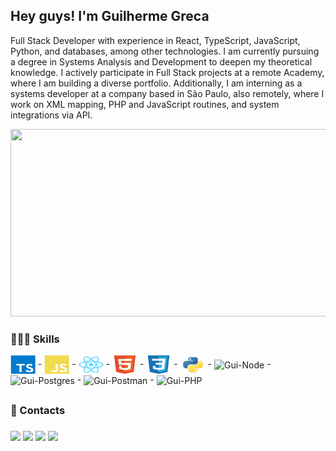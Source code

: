 ## Hey guys! I'm Guilherme Greca

<p>
Full Stack Developer with experience in React, TypeScript, JavaScript, Python, and databases, among other technologies. I am currently pursuing a degree in Systems Analysis and Development to deepen my theoretical knowledge. I actively participate in Full Stack projects at a remote Academy, where I am building a diverse portfolio. Additionally, I am interning as a systems developer at a company based in São Paulo, also remotely, where I work on XML mapping, PHP and JavaScript routines, and system integrations via API.
</p>

<p align="left">
  <img src="https://user-images.githubusercontent.com/74038190/225813708-98b745f2-7d22-48cf-9150-083f1b00d6c9.gif" width="700" height="300">
</p>

<div style="display: inline_block">
  <h3>👨🏼‍💻 Skills</h3>
  <img align="center" alt="Gui-Ts" height="30" width="40" src="https://raw.githubusercontent.com/devicons/devicon/master/icons/typescript/typescript-plain.svg"> - 
  <img align="center" alt="Gui-Js" height="30" width="40" src="https://raw.githubusercontent.com/devicons/devicon/master/icons/javascript/javascript-plain.svg"> - 
  <img align="center" alt="Gui-React" height="30" width="40" src="https://raw.githubusercontent.com/devicons/devicon/master/icons/react/react-original.svg"> - 
  <img align="center" alt="Gui-HTML" height="30" width="40" src="https://raw.githubusercontent.com/devicons/devicon/master/icons/html5/html5-original.svg"> - 
  <img align="center" alt="Gui-CSS" height="30" width="40" src="https://raw.githubusercontent.com/devicons/devicon/master/icons/css3/css3-original.svg"> - 
  <img align="center" alt="Gui-Python" height="30" width="40" src="https://raw.githubusercontent.com/devicons/devicon/master/icons/python/python-original.svg"> - 
  <img align="center" alt="Gui-Node" height="40" width="50" src="https://cdn.jsdelivr.net/gh/devicons/devicon/icons/nodejs/nodejs-original.svg" /> - 
  <img align="center" alt="Gui-Postgres" height="50" width="60" src="https://cdn.jsdelivr.net/gh/devicons/devicon/icons/postgresql/postgresql-plain-wordmark.svg" /> - 
  <img align="center" alt="Gui-Postman" height="50" width="60" src="https://cdn.jsdelivr.net/gh/devicons/devicon@latest/icons/postman/postman-plain.svg" /> - 
  <img align="center" alt="Gui-PHP" height="50" width="60" src="https://cdn.jsdelivr.net/gh/devicons/devicon/icons/php/php-original.svg" />
</div>

##

<div> 
  <h3>📧 Contacts<h3/>
  <a href="https://www.instagram.com/guilhermegreca/" target="_blank"><img src="https://img.shields.io/badge/-Instagram-%23E4405F?style=for-the-badge&logo=instagram&logoColor=white" target="_blank"></a>
  <a href = "mailto:guilherme3fs@gmail.com"><img src="https://img.shields.io/badge/-Gmail-%23333?style=for-the-badge&logo=gmail&logoColor=white" target="_blank"></a>
  <a href="https://www.linkedin.com/in/guilherme-greca-155027263/" target="_blank"><img src="https://img.shields.io/badge/-LinkedIn-%230077B5?style=for-the-badge&logo=linkedin&logoColor=white" target="_blank"></a> 
  <a href="https://wa.me/5535999613983"><img src="https://img.shields.io/badge/WhatsApp-25D366?style=for-the-badge&logo=whatsapp&logoColor=white"></a>
</div>
